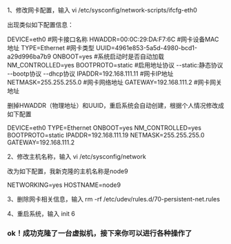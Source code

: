1、修改网卡配置，输入 vi /etc/sysconfig/network-scripts/ifcfg-eth0

出现类似如下配置信息：

DEVICE=eth0 #网卡接口名称
HWADDR=00:0C:29:DA:F7:6C #网卡设备MAC地址
TYPE=Ethernet #网卡类型
UUID=4961e853-5a5d-4980-bcd1-a29d996ba7b9
ONBOOT=yes #系统启动时是否自动加载
NM_CONTROLLED=yes
BOOTPROTO=static #启用地址协议 --static:静态协议 --bootp协议 --dhcp协议
IPADDR=192.168.111.11 #网卡IP地址
NETMASK=255.255.255.0 #网卡网络地址
GATEWAY=192.168.111.2 #网卡网关地址

删掉HWADDR（物理地址）和UUID，重启系统会自动创建，根据个人情况修改成如下配置

DEVICE=eth0
TYPE=Ethernet
ONBOOT=yes
NM_CONTROLLED=yes
BOOTPROTO=static
IPADDR=192.168.111.19
NETMASK=255.255.255.0
GATEWAY=192.168.111.2

2、修改主机名称，输入 vi /etc/sysconfig/network

改为如下配置，我新克隆的主机名称是node9

NETWORKING=yes
HOSTNAME=node9

3、删除网卡相关信息，输入 rm -rf /etc/udev/rules.d/70-persistent-net.rules

4、重启系统，输入 init 6

### ok！成功克隆了一台虚拟机，接下来你可以进行各种操作了